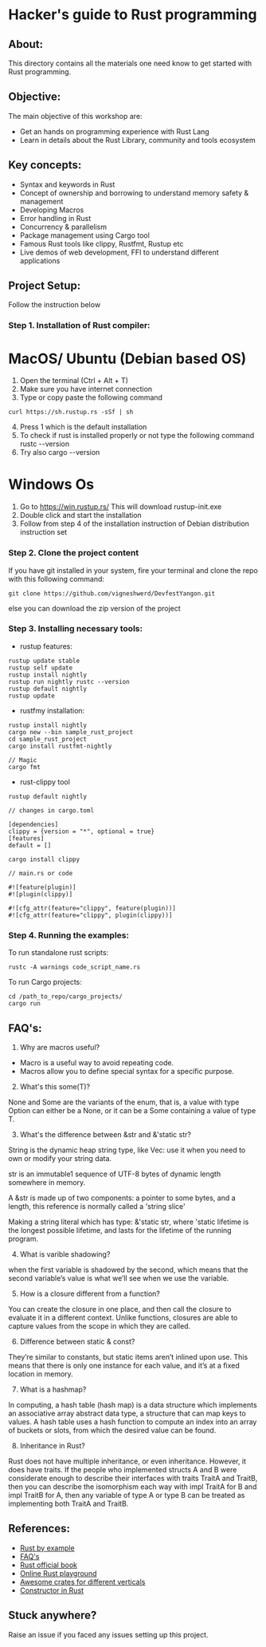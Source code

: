 # Hacker's guide to Rust programming 

## About:

This directory contains all the materials one need know to get started with Rust programming. 

## Objective:

The main objective of this workshop are:

* Get an hands on programming experience with Rust Lang
* Learn in details about the Rust Library, community and tools ecosystem 


## Key concepts: 

* Syntax and keywords in Rust
* Concept of ownership and borrowing to understand memory safety & management
* Developing Macros
* Error handling in Rust
* Concurrency & parallelism
* Package management using Cargo tool
* Famous Rust tools like clippy, Rustfmt, Rustup etc
* Live demos of web development, FFI to understand different applications

## Project Setup:

Follow the instruction below 

### Step 1. Installation of Rust compiler:

MacOS/ Ubuntu (Debian based OS)
===============================

1. Open the terminal (Ctrl + Alt + T)
2. Make sure you have internet connection 
3. Type or copy paste the following command 

~~~~
curl https://sh.rustup.rs -sSf | sh
~~~~

4. Press 1 which is the default installation
5. To check if rust is installed properly or not type the following command rustc --version 
6. Try also cargo --version 


Windows Os
==========

1. Go to https://win.rustup.rs/ 
This will download rustup-init.exe
2. Double click and start the installation
3. Follow from step 4 of the installation instruction of Debian distribution instruction set

### Step 2. Clone the project content

If you have git installed in your system, fire your terminal and clone the repo with this following command:

~~~~
git clone https://github.com/vigneshwerd/DevfestYangon.git
~~~~

else you can download the zip version of the project

### Step 3. Installing necessary tools: 

* rustup features:

~~~~
rustup update stable
rustup self update
rustup install nightly
rustup run nightly rustc --version
rustup default nightly
rustup update
~~~~

* rustfmy installation:

~~~~
rustup install nightly
cargo new --bin sample_rust_project
cd sample_rust_project
cargo install rustfmt-nightly

// Magic
cargo fmt
~~~~

* rust-clippy tool

~~~~
rustup default nightly

// changes in cargo.toml

[dependencies]
clippy = {version = "*", optional = true}
[features]
default = []

cargo install clippy

// main.rs or code

#![feature(plugin)]
#![plugin(clippy)]

#![cfg_attr(feature="clippy", feature(plugin))]
#![cfg_attr(feature="clippy", plugin(clippy))]

~~~~

### Step 4. Running the examples:

To run standalone rust scripts:

~~~~
rustc -A warnings code_script_name.rs
~~~~

To run Cargo projects:

~~~~
cd /path_to_repo/cargo_projects/
cargo run
~~~~

## FAQ's:

1. Why are macros useful?

* Macro is a useful way to avoid repeating code.
* Macros allow you to define special syntax for a specific purpose.

2. What's this some(T)?

None and Some are the variants of the enum, that is, a value with type Option<T> can either be a None, or it can be a Some containing a value of type T.

3. What's the difference between &str and &'static str? 

String is the dynamic heap string type, like Vec: use it when you need to own or modify your string data.

str is an immutable1 sequence of UTF-8 bytes of dynamic length somewhere in memory. 

A &str is made up of two components: a pointer to some bytes, and a length, this reference is normally called a 'string slice'

Making a string literal which has type: &'static str, where 'static lifetime is the longest possible lifetime, and lasts for the lifetime of the running program. 

4. What is varible shadowing?

when the first variable is shadowed by the second, which means that the second variable’s value is what we’ll see when we use the variable. 

5. How is a closure different from a function?

You can create the closure in one place, and then call the closure to evaluate it in a different context. Unlike functions, closures are able to capture values from the scope in which they are called. 

6. Difference between static & const?

They’re similar to constants, but static items aren’t inlined upon use. This means that there is only one instance for each value, and it’s at a fixed location in memory.

7. What is a hashmap?

In computing, a hash table (hash map) is a data structure which implements an associative array abstract data type, a structure that can map keys to values. A hash table uses a hash function to compute an index into an array of buckets or slots, from which the desired value can be found.

8. Inheritance in Rust?

Rust does not have multiple inheritance, or even inheritance. However, it does have traits. If the people who implemented structs A and B were considerate enough to describe their interfaces with traits TraitA and TraitB, then you can describe the isomorphism each way with impl TraitA for B and impl TraitB for A, then any variable of type A or type B can be treated as implementing both TraitA and TraitB.


## References:

* [Rust by example](https://rustbyexample.com)
* [FAQ's](https://www.rust-lang.org/en-US/faq.html)
* [Rust official book](https://doc.rust-lang.org/book/second-edition/)
* [Online Rust playground](https://play.rust-lang.org/)
* [Awesome crates for different verticals](https://github.com/rust-unofficial/awesome-rust#gui)
* [Constructor in Rust](http://words.steveklabnik.com/structure-literals-vs-constructors-in-rust)

## Stuck anywhere? 

Raise an issue if you faced any issues setting up this project. 
